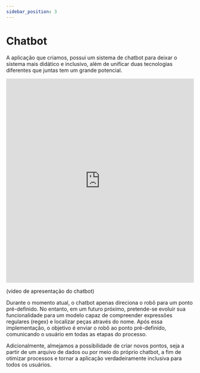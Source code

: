 ```yaml
---
sidebar_position: 3
---
```


# Chatbot

A aplicação que criamos, possui um sistema de chatbot para deixar o sistema mais didático e inclusivo, além de unificar duas tecnologias diferentes que juntas tem um grande potencial.

<iframe width="100%" height="550rem" src="https://www.youtube.com/embed/P_rz3zpHaOo?si=GpMdaP5Vy9SkhK2-" title="YouTube video player" frameborder="0" allow="accelerometer; autoplay; clipboard-write; encrypted-media; gyroscope; picture-in-picture; web-share" allowfullscreen></iframe>

(video de apresentação do chatbot)

Durante o momento atual, o chatbot apenas direciona o robô para um ponto pré-definido. No entanto, em um futuro próximo, pretende-se evoluir sua funcionalidade para um modelo capaz de compreender expressões regulares (regex) e localizar peças através do nome. Após essa implementação, o objetivo é enviar o robô ao ponto pré-definido, comunicando o usuário em todas as etapas do processo.

Adicionalmente, almejamos a possibilidade de criar novos pontos, seja a partir de um arquivo de dados ou por meio do próprio chatbot, a fim de otimizar processos e tornar a aplicação verdadeiramente inclusiva para todos os usuários.